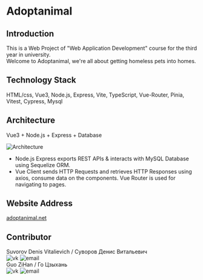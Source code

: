 # Adoptanimal  

## Introduction

This is a Web Project of "Web Application Development" course for the third year in university.  
Welcome to Adoptanimal, we're all about getting homeless pets into homes.

## Technology Stack

HTML/css, Vue3, Node.js, Express, Vite, TypeScript, Vue-Router, Pinia, Vitest, Cypress, Mysql

## Architecture

Vue3 + Node.js + Express + Database

![Architecture](https://www.bezkoder.com/wp-content/uploads/2019/12/vue-node-express-mysql-architecture.png)

* Node.js Express exports REST APIs & interacts with MySQL Database using Sequelize ORM.  
* Vue Client sends HTTP Requests and retrieves HTTP Responses using axios, consume data on the components. Vue Router is used for navigating to pages.  

## Website Address

[adoptanimal.net](http://adoptanimal.net)

## Contributor

Suvorov Denis Vitalievich / Суворов Денис Витальевич  
![vk](https://img.shields.io/badge/VK-denissvvv-green)
![email](https://img.shields.io/badge/mail-erkobraxx%40gmail.com-blue)  
Guo ZiHan / Го Цзыхань  
![vk](https://img.shields.io/badge/VK-zjjhgzh-green)
![email](https://img.shields.io/badge/mail-zjjhgzh%40gmail.com-blue)  
